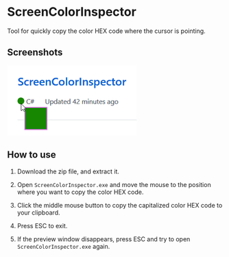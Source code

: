 # ScreenColorInspector

Tool for quickly copy the color HEX code where the cursor is pointing.

## Screenshots

![preview](/docs/images/preview.png)

## How to use

1. Download the zip file, and extract it.

2. Open `ScreenColorInspector.exe` and move the mouse to the position where you want to copy the color HEX code.

3. Click the middle mouse button to copy the capitalized color HEX code to your clipboard.

4. Press ESC to exit.

5. If the preview window disappears, press ESC and try to open `ScreenColorInspector.exe` again.